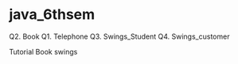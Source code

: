 # java_6thsem
Q2. Book
Q1. Telephone
Q3. Swings_Student
Q4. Swings_customer



Tutorial
Book swings

